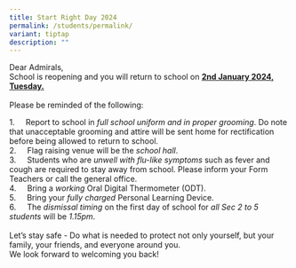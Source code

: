 ```yaml
---
title: Start Right Day 2024
permalink: /students/permalink/
variant: tiptap
description: ""
---
```

<p>Dear Admirals,<br>School is reopening and you will return to school on <strong><u>2nd January 2024, Tuesday.</u></strong><br><br>Please be reminded of the following:</p><p>1.&nbsp;&nbsp;&nbsp;&nbsp; Report to school in <em>full school uniform and in proper grooming</em>. Do note that unacceptable grooming and attire will be sent home for rectification before being allowed to return to school.<br>2.&nbsp;&nbsp;&nbsp;&nbsp; Flag raising venue will be the <em>school hall</em>.<br>3.&nbsp;&nbsp;&nbsp;&nbsp; Students who are <em>unwell with flu-like symptoms</em> such as fever and cough are required to stay away from school. Please inform your Form Teachers or call the general office.<br>4.&nbsp;&nbsp;&nbsp;&nbsp; Bring a <em>working</em> Oral Digital Thermometer (ODT).<br>5.&nbsp;&nbsp;&nbsp;&nbsp; Bring your <em>fully charged</em> Personal Learning Device.<br>6.&nbsp;&nbsp;&nbsp;&nbsp; The <em>dismissal timing</em> on the first day of school for <em>all Sec 2 to 5 students</em> will be <em>1.15pm</em>.<br><br>Let’s stay safe - Do what is needed to protect not only yourself, but your family, your friends, and everyone around you.<br>We look forward to welcoming you back!</p>